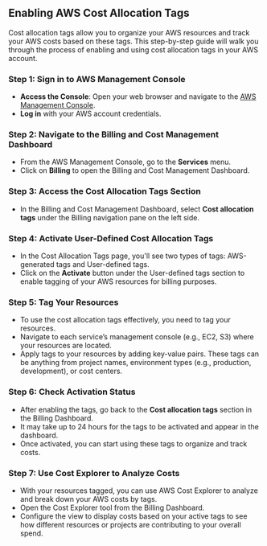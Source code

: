 ## Enabling AWS Cost Allocation Tags

Cost allocation tags allow you to organize your AWS resources and track your AWS costs based on these tags. This step-by-step guide will walk you through the process of enabling and using cost allocation tags in your AWS account.

### Step 1: Sign in to AWS Management Console
- **Access the Console**: Open your web browser and navigate to the [AWS Management Console](https://aws.amazon.com/console/).
- **Log in** with your AWS account credentials.

### Step 2: Navigate to the Billing and Cost Management Dashboard
- From the AWS Management Console, go to the **Services** menu.
- Click on **Billing** to open the Billing and Cost Management Dashboard.

### Step 3: Access the Cost Allocation Tags Section
- In the Billing and Cost Management Dashboard, select **Cost allocation tags** under the Billing navigation pane on the left side.

### Step 4: Activate User-Defined Cost Allocation Tags
- In the Cost Allocation Tags page, you'll see two types of tags: AWS-generated tags and User-defined tags.
- Click on the **Activate** button under the User-defined tags section to enable tagging of your AWS resources for billing purposes.

### Step 5: Tag Your Resources
- To use the cost allocation tags effectively, you need to tag your resources.
- Navigate to each service’s management console (e.g., EC2, S3) where your resources are located.
- Apply tags to your resources by adding key-value pairs. These tags can be anything from project names, environment types (e.g., production, development), or cost centers.

### Step 6: Check Activation Status
- After enabling the tags, go back to the **Cost allocation tags** section in the Billing Dashboard.
- It may take up to 24 hours for the tags to be activated and appear in the dashboard.
- Once activated, you can start using these tags to organize and track costs.

### Step 7: Use Cost Explorer to Analyze Costs
- With your resources tagged, you can use AWS Cost Explorer to analyze and break down your AWS costs by tags.
- Open the Cost Explorer tool from the Billing Dashboard.
- Configure the view to display costs based on your active tags to see how different resources or projects are contributing to your overall spend.

